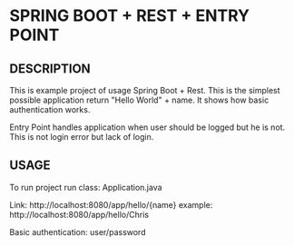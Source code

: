 SPRING BOOT + REST + ENTRY POINT
================================


DESCRIPTION
-----------

This is example project of usage Spring Boot + Rest.
This is the simplest possible application return "Hello World" + name.
It shows how basic authentication works.

Entry Point handles application when user should be logged 
but he is not. This is not login error but lack of login. 
  

USAGE
-----

To run project run class: 
Application.java

Link:
http://localhost:8080/app/hello/{name}
example:
http://localhost:8080/app/hello/Chris

Basic authentication:
user/password